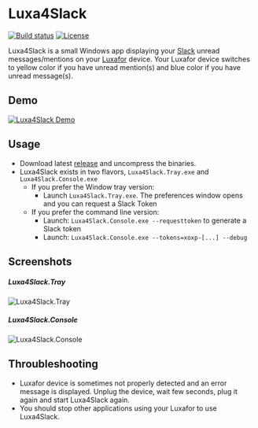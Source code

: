 # Luxa4Slack
[![Build status](https://ci.appveyor.com/api/projects/status/jr2u84tj866eferw?svg=true)](https://ci.appveyor.com/project/gpailler/luxa4slack)
[![License](https://img.shields.io/badge/license-MIT-blue.svg)](https://github.com/gpailler/luxa4slack/blob/master/LICENSE)

Luxa4Slack is a small Windows app displaying your [Slack](https://slack.com/) unread messages/mentions on your [Luxafor](http://luxafor.com/) device.
Your Luxafor device switches to yellow color if you have unread mention(s) and blue color if you have unread message(s).

## Demo
[![Luxa4Slack Demo](https://cloud.githubusercontent.com/assets/3621529/16415378/780c4f4c-3d6f-11e6-832e-de04e21bcce8.jpg)](https://youtu.be/ea-P7m_O164)

## Usage
- Download latest [release](https://github.com/gpailler/Luxa4Slack/releases/latest) and uncompress the binaries.
- Luxa4Slack exists in two flavors, `Luxa4Slack.Tray.exe` and `Luxa4Slack.Console.exe`
  - If you prefer the Window tray version:
    - Launch `Luxa4Slack.Tray.exe`. The preferences window opens and you can request a Slack Token
  - If you prefer the command line version:
    - Launch: `Luxa4Slack.Console.exe --requesttoken` to generate a Slack token
    - Launch: `Luxa4Slack.Console.exe --tokens=xoxp-[...] --debug`

## Screenshots
##### Luxa4Slack.Tray
![Luxa4Slack.Tray](https://user-images.githubusercontent.com/3621529/76424167-d83f3080-63e2-11ea-8777-eb16c82ab31d.png)
##### Luxa4Slack.Console
![Luxa4Slack.Console](https://cloud.githubusercontent.com/assets/3621529/16187882/6b0c1b44-3705-11e6-92b3-a941c6eba834.png)


## Throubleshooting
- Luxafor device is sometimes not properly detected and an error message is displayed. Unplug the device, wait few seconds,  plug it again and start Luxa4Slack again.
- You should stop other applications using your Luxafor to use Luxa4Slack.
